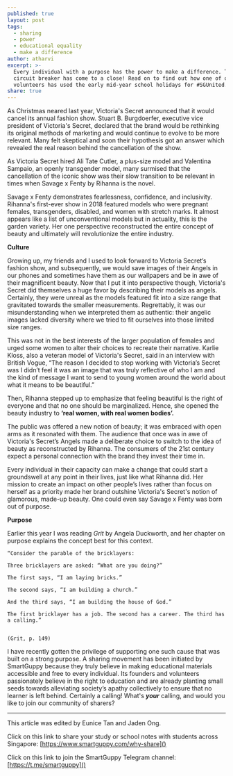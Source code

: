 ```yaml
---
published: true
layout: post
tags:
  - sharing
  - power
  - educational equality
  - make a difference
author: atharvi
excerpt: >-
  Every individual with a purpose has the power to make a difference. The
  circuit breaker has come to a close! Read on to find out how one of our newest
  volunteers has used the early mid-year school holidays for #SGUnited. 
share: true
---
```

As Christmas neared last year, Victoria's Secret announced that it would cancel its annual fashion show. Stuart B. Burgdoerfer, executive vice president of Victoria's Secret, declared that the brand would be rethinking its original methods of marketing and would continue to evolve to be more relevant. Many felt skeptical and soon their hypothesis got an answer which revealed the real reason behind the cancellation of the show.

As Victoria Secret hired Ali Tate Cutler, a plus-size model and Valentina Sampaio, an openly transgender model, many surmised that the cancellation of the iconic show was their slow transition to be relevant in times when Savage x Fenty by Rihanna is the novel.

Savage x Fenty demonstrates fearlessness, confidence, and inclusivity. Rihanna's first-ever show in 2018 featured models who were pregnant females, transgenders, disabled, and women with stretch marks. It almost appears like a list of unconventional models but in actuality, this is the garden variety. Her one perspective reconstructed the entire concept of beauty and ultimately will revolutionize the entire industry.

**Culture**

Growing up, my friends and I used to look forward to Victoria Secret’s fashion show, and subsequently, we would save images of their Angels in our phones and sometimes have them as our wallpapers and be in awe of their magnificent beauty. Now that I put it into perspective though, Victoria's Secret did themselves a huge favor by describing their models as angels. Certainly, they were unreal as the models featured fit into a size range that gravitated towards the smaller measurements. Regrettably, it was our misunderstanding when we interpreted them as authentic: their angelic images lacked diversity where we tried to fit ourselves into those limited size ranges.

This was not in the best interests of the larger population of females and urged some women to alter their choices to recreate their narrative. Karlie Kloss, also a veteran model of Victoria's Secret, said in an interview with British Vogue, “The reason I decided to stop working with Victoria’s Secret was I didn’t feel it was an image that was truly reflective of who I am and the kind of message I want to send to young women around the world about what it means to be beautiful.”

Then, Rihanna stepped up to emphasize that feeling beautiful is the right of everyone and that no one should be marginalized. Hence, she opened the beauty industry to **‘real women, with real women bodies’.**

The public was offered a new notion of beauty; it was embraced with open arms as it resonated with them. The audience that once was in awe of Victoria's Secret’s Angels made a deliberate choice to switch to the idea of beauty as reconstructed by Rihanna. The consumers of the 21st century expect a personal connection with the brand they invest their time in.

Every individual in their capacity can make a change that could start a groundswell at any point in their lives, just like what Rihanna did. Her mission to create an impact on other people’s lives rather than focus on herself as a priority made her brand outshine Victoria's Secret's notion of glamorous, made-up beauty. One could even say Savage x Fenty was born out of purpose.

**Purpose**

Earlier this year I was reading _Grit_ by Angela Duckworth, and her chapter on purpose explains the concept best for this context.


	“Consider the parable of the bricklayers:
 
	Three bricklayers are asked: “What are you doing?”
 
	The first says, “I am laying bricks.”
 
	The second says, “I am building a church.”
 
	And the third says, “I am building the house of God.”
 
	The first bricklayer has a job. The second has a career. The third has a calling.”

 																		(Grit, p. 149)



I have recently gotten the privilege of supporting one such cause that was built on a strong purpose. A sharing movement has been initiated by SmartGuppy because they truly believe in making educational materials accessible and free to every individual. Its founders and volunteers passionately believe in the right to education and are already planting small seeds towards alleviating society’s apathy collectively to ensure that no learner is left behind. Certainly a calling! What's **_your_** calling, and would you like to join our community of sharers?


__________

This article was edited by Eunice Tan and Jaden Ong.

Click on this link to share your study or school notes with students across Singapore: [https://www.smartguppy.com/why-share]()

Click on this link to join the SmartGuppy Telegram channel: [https://t.me/smartguppy]()

